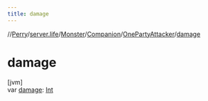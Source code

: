 ```yaml
---
title: damage
---
```

//[Perry](../../../../../index.html)/[server.life](../../../index.html)/[Monster](../../index.html)/[Companion](../index.html)/[OnePartyAttacker](index.html)/[damage](damage.html)



# damage



[jvm]\
var [damage](damage.html): [Int](https://kotlinlang.org/api/latest/jvm/stdlib/kotlin/-int/index.html)




